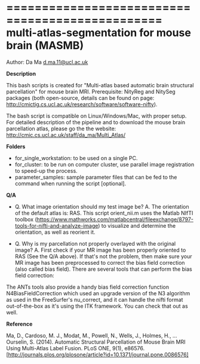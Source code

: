 
================================================
multi-atlas-segmentation for mouse brain (MASMB)
================================================

Author: Da Ma d.ma.11@ucl.ac.uk

**Description**

This bash scripts is created for "Multi-atlas based automatic brain structural parcellation" for mouse brain MRI. Prerequisite: NityReg and NitySeg packages (both open-source, details can be found on page: http://cmictig.cs.ucl.ac.uk/research/software/software-nifty).

The bash script is compatible on Linux/Windows/Mac, with proper setup. For detailed description of the pipeline and to download the mouse brain parcellation atlas, please go the the website: http://cmic.cs.ucl.ac.uk/staff/da_ma/Multi_Atlas/

**Folders**
- for_single_workstation: to be used on a single PC.
- for_cluster: to be run on computer cluster, use parallel image registration to speed-up the process.
- parameter_samples: sample parameter files that can be fed to the command when running the script [optional].

**Q/A**

- Q. What image orientation should my test image be?
A. The orientation of the default atlas is: RAS. This script orient_nii.m uses the Matlab NIfTI toolbox (https://www.mathworks.com/matlabcentral/fileexchange/8797-tools-for-nifti-and-analyze-image) to visualize and determine the orientation, as well as reorient it. 

- Q. Why is my parcellation not properly overlayed with the original image?
A. First check if your MR image has been properly oriented to RAS (See the Q/A above). If that's not the problem, then make sure your MR image has been preprocessed to correct the bias field correction (also called bias field). There are several tools that can perform the bias field correction:

The ANTs tools also provide a handy bias field correction function N4BiasFieldCorrection which used an upgrade version of the N3 algorithm as used in the FreeSurfer's nu_correct, and it can handle the nifti format out-of-the-box as it's using the ITK framework. You can check that out  as well.

**Reference**

Ma, D., Cardoso, M. J., Modat, M., Powell, N., Wells, J., Holmes, H., … Ourselin, S. (2014). Automatic Structural Parcellation of Mouse Brain MRI Using Multi-Atlas Label Fusion. PLoS ONE, 9(1), e86576.
[http://journals.plos.org/plosone/article?id=10.1371/journal.pone.0086576]
